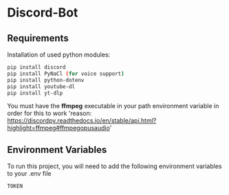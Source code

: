 # Discord-Bot

## Requirements

Installation of used python modules:

```bash
pip install discord
pip install PyNaCl (for voice support)
pip install python-dotenv
pip install youtube-dl
pip install yt-dlp
```

You must have the <strong>ffmpeg</strong> executable in your path environment variable in order for this to work
'reason: https://discordpy.readthedocs.io/en/stable/api.html?highlight=ffmpeg#ffmpegopusaudio'

## Environment Variables

To run this project, you will need to add the following environment variables to your .env file

`TOKEN`
